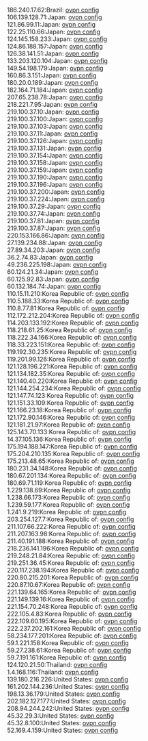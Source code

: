 186.240.17.62:Brazil: [ovpn config](vpn/186_240_17_62.ovpn)  
106.139.128.71:Japan: [ovpn config](vpn/106_139_128_71.ovpn)  
121.86.99.11:Japan: [ovpn config](vpn/121_86_99_11.ovpn)  
122.25.110.66:Japan: [ovpn config](vpn/122_25_110_66.ovpn)  
124.145.158.233:Japan: [ovpn config](vpn/124_145_158_233.ovpn)  
124.86.188.157:Japan: [ovpn config](vpn/124_86_188_157.ovpn)  
126.38.141.51:Japan: [ovpn config](vpn/126_38_141_51.ovpn)  
133.203.120.104:Japan: [ovpn config](vpn/133_203_120_104.ovpn)  
149.54.198.179:Japan: [ovpn config](vpn/149_54_198_179.ovpn)  
160.86.3.151:Japan: [ovpn config](vpn/160_86_3_151.ovpn)  
180.20.0.189:Japan: [ovpn config](vpn/180_20_0_189.ovpn)  
182.164.71.184:Japan: [ovpn config](vpn/182_164_71_184.ovpn)  
207.65.238.78:Japan: [ovpn config](vpn/207_65_238_78.ovpn)  
218.221.7.95:Japan: [ovpn config](vpn/218_221_7_95.ovpn)  
219.100.37.10:Japan: [ovpn config](vpn/219_100_37_10.ovpn)  
219.100.37.100:Japan: [ovpn config](vpn/219_100_37_100.ovpn)  
219.100.37.103:Japan: [ovpn config](vpn/219_100_37_103.ovpn)  
219.100.37.11:Japan: [ovpn config](vpn/219_100_37_11.ovpn)  
219.100.37.126:Japan: [ovpn config](vpn/219_100_37_126.ovpn)  
219.100.37.131:Japan: [ovpn config](vpn/219_100_37_131.ovpn)  
219.100.37.154:Japan: [ovpn config](vpn/219_100_37_154.ovpn)  
219.100.37.158:Japan: [ovpn config](vpn/219_100_37_158.ovpn)  
219.100.37.159:Japan: [ovpn config](vpn/219_100_37_159.ovpn)  
219.100.37.190:Japan: [ovpn config](vpn/219_100_37_190.ovpn)  
219.100.37.196:Japan: [ovpn config](vpn/219_100_37_196.ovpn)  
219.100.37.200:Japan: [ovpn config](vpn/219_100_37_200.ovpn)  
219.100.37.224:Japan: [ovpn config](vpn/219_100_37_224.ovpn)  
219.100.37.29:Japan: [ovpn config](vpn/219_100_37_29.ovpn)  
219.100.37.74:Japan: [ovpn config](vpn/219_100_37_74.ovpn)  
219.100.37.81:Japan: [ovpn config](vpn/219_100_37_81.ovpn)  
219.100.37.87:Japan: [ovpn config](vpn/219_100_37_87.ovpn)  
220.153.166.86:Japan: [ovpn config](vpn/220_153_166_86.ovpn)  
27.139.234.88:Japan: [ovpn config](vpn/27_139_234_88.ovpn)  
27.89.34.203:Japan: [ovpn config](vpn/27_89_34_203.ovpn)  
36.2.74.83:Japan: [ovpn config](vpn/36_2_74_83.ovpn)  
49.236.225.198:Japan: [ovpn config](vpn/49_236_225_198.ovpn)  
60.124.21.34:Japan: [ovpn config](vpn/60_124_21_34.ovpn)  
60.125.92.83:Japan: [ovpn config](vpn/60_125_92_83.ovpn)  
60.132.184.74:Japan: [ovpn config](vpn/60_132_184_74.ovpn)  
110.15.11.210:Korea Republic of: [ovpn config](vpn/110_15_11_210.ovpn)  
110.5.188.33:Korea Republic of: [ovpn config](vpn/110_5_188_33.ovpn)  
110.8.77.81:Korea Republic of: [ovpn config](vpn/110_8_77_81.ovpn)  
112.172.212.204:Korea Republic of: [ovpn config](vpn/112_172_212_204.ovpn)  
114.203.133.192:Korea Republic of: [ovpn config](vpn/114_203_133_192.ovpn)  
118.218.61.25:Korea Republic of: [ovpn config](vpn/118_218_61_25.ovpn)  
118.222.34.166:Korea Republic of: [ovpn config](vpn/118_222_34_166.ovpn)  
118.33.223.151:Korea Republic of: [ovpn config](vpn/118_33_223_151.ovpn)  
119.192.30.235:Korea Republic of: [ovpn config](vpn/119_192_30_235.ovpn)  
119.201.99.126:Korea Republic of: [ovpn config](vpn/119_201_99_126.ovpn)  
121.128.196.221:Korea Republic of: [ovpn config](vpn/121_128_196_221.ovpn)  
121.134.182.35:Korea Republic of: [ovpn config](vpn/121_134_182_35.ovpn)  
121.140.40.220:Korea Republic of: [ovpn config](vpn/121_140_40_220.ovpn)  
121.144.254.234:Korea Republic of: [ovpn config](vpn/121_144_254_234.ovpn)  
121.147.74.123:Korea Republic of: [ovpn config](vpn/121_147_74_123.ovpn)  
121.151.33.109:Korea Republic of: [ovpn config](vpn/121_151_33_109.ovpn)  
121.166.23.18:Korea Republic of: [ovpn config](vpn/121_166_23_18.ovpn)  
121.172.90.146:Korea Republic of: [ovpn config](vpn/121_172_90_146.ovpn)  
121.181.21.97:Korea Republic of: [ovpn config](vpn/121_181_21_97.ovpn)  
125.143.70.133:Korea Republic of: [ovpn config](vpn/125_143_70_133.ovpn)  
14.37.105.136:Korea Republic of: [ovpn config](vpn/14_37_105_136.ovpn)  
175.194.188.147:Korea Republic of: [ovpn config](vpn/175_194_188_147.ovpn)  
175.204.210.135:Korea Republic of: [ovpn config](vpn/175_204_210_135.ovpn)  
175.213.48.65:Korea Republic of: [ovpn config](vpn/175_213_48_65.ovpn)  
180.231.34.148:Korea Republic of: [ovpn config](vpn/180_231_34_148.ovpn)  
180.67.201.134:Korea Republic of: [ovpn config](vpn/180_67_201_134.ovpn)  
180.69.71.119:Korea Republic of: [ovpn config](vpn/180_69_71_119.ovpn)  
1.229.138.69:Korea Republic of: [ovpn config](vpn/1_229_138_69.ovpn)  
1.238.66.173:Korea Republic of: [ovpn config](vpn/1_238_66_173.ovpn)  
1.239.59.177:Korea Republic of: [ovpn config](vpn/1_239_59_177.ovpn)  
1.241.9.219:Korea Republic of: [ovpn config](vpn/1_241_9_219.ovpn)  
203.254.127.7:Korea Republic of: [ovpn config](vpn/203_254_127_7.ovpn)  
211.107.66.222:Korea Republic of: [ovpn config](vpn/211_107_66_222.ovpn)  
211.207.163.98:Korea Republic of: [ovpn config](vpn/211_207_163_98.ovpn)  
211.40.191.188:Korea Republic of: [ovpn config](vpn/211_40_191_188.ovpn)  
218.236.141.196:Korea Republic of: [ovpn config](vpn/218_236_141_196.ovpn)  
219.248.21.84:Korea Republic of: [ovpn config](vpn/219_248_21_84.ovpn)  
219.251.36.45:Korea Republic of: [ovpn config](vpn/219_251_36_45.ovpn)  
220.117.238.194:Korea Republic of: [ovpn config](vpn/220_117_238_194.ovpn)  
220.80.215.201:Korea Republic of: [ovpn config](vpn/220_80_215_201.ovpn)  
220.87.10.67:Korea Republic of: [ovpn config](vpn/220_87_10_67.ovpn)  
221.139.64.165:Korea Republic of: [ovpn config](vpn/221_139_64_165.ovpn)  
221.149.139.16:Korea Republic of: [ovpn config](vpn/221_149_139_16.ovpn)  
221.154.70.248:Korea Republic of: [ovpn config](vpn/221_154_70_248.ovpn)  
222.105.4.83:Korea Republic of: [ovpn config](vpn/222_105_4_83.ovpn)  
222.109.60.195:Korea Republic of: [ovpn config](vpn/222_109_60_195.ovpn)  
222.237.202.161:Korea Republic of: [ovpn config](vpn/222_237_202_161.ovpn)  
58.234.177.201:Korea Republic of: [ovpn config](vpn/58_234_177_201.ovpn)  
59.1.221.158:Korea Republic of: [ovpn config](vpn/59_1_221_158.ovpn)  
59.27.238.61:Korea Republic of: [ovpn config](vpn/59_27_238_61.ovpn)  
59.7.191.161:Korea Republic of: [ovpn config](vpn/59_7_191_161.ovpn)  
124.120.21.50:Thailand: [ovpn config](vpn/124_120_21_50.ovpn)  
1.4.168.116:Thailand: [ovpn config](vpn/1_4_168_116.ovpn)  
139.180.216.226:United States: [ovpn config](vpn/139_180_216_226.ovpn)  
161.202.144.236:United States: [ovpn config](vpn/161_202_144_236.ovpn)  
198.13.36.179:United States: [ovpn config](vpn/198_13_36_179.ovpn)  
202.182.127.177:United States: [ovpn config](vpn/202_182_127_177.ovpn)  
208.94.244.242:United States: [ovpn config](vpn/208_94_244_242.ovpn)  
45.32.29.3:United States: [ovpn config](vpn/45_32_29_3.ovpn)  
45.32.8.100:United States: [ovpn config](vpn/45_32_8_100.ovpn)  
52.169.4.159:United States: [ovpn config](vpn/52_169_4_159.ovpn)  
